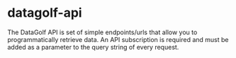# datagolf-api
The DataGolf API is set of simple endpoints/urls that allow you to programmatically retrieve data. An API subscription is required and must be added as a parameter to the query string of every request.
